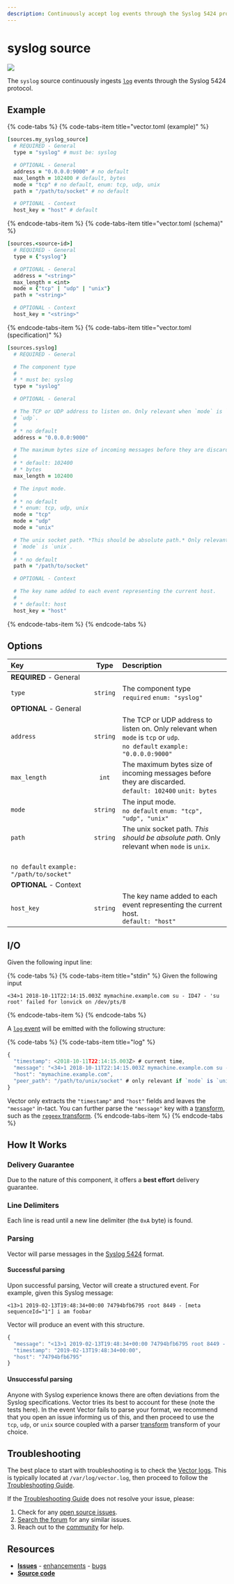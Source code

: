 ```yaml
---
description: Continuously accept log events through the Syslog 5424 protocol
---
```


<!---
!!!WARNING!!!!

This file is autogenerated! Please do not manually edit this file.
Instead, please modify the contents of `scripts/metadata.toml`.
-->


# syslog source

![](../../../assets/syslog-source.svg)


The `syslog` source continuously ingests [`log`][docs.log_event] events through the Syslog 5424 protocol.

## Example

{% code-tabs %}
{% code-tabs-item title="vector.toml (example)" %}
```coffeescript
[sources.my_syslog_source]
  # REQUIRED - General
  type = "syslog" # must be: syslog

  # OPTIONAL - General
  address = "0.0.0.0:9000" # no default
  max_length = 102400 # default, bytes
  mode = "tcp" # no default, enum: tcp, udp, unix
  path = "/path/to/socket" # no default

  # OPTIONAL - Context
  host_key = "host" # default
```
{% endcode-tabs-item %}
{% code-tabs-item title="vector.toml (schema)" %}
```coffeescript
[sources.<source-id>]
  # REQUIRED - General
  type = {"syslog"}

  # OPTIONAL - General
  address = "<string>"
  max_length = <int>
  mode = {"tcp" | "udp" | "unix"}
  path = "<string>"

  # OPTIONAL - Context
  host_key = "<string>"
```
{% endcode-tabs-item %}
{% code-tabs-item title="vector.toml (specification)" %}
```coffeescript
[sources.syslog]
  # REQUIRED - General

  # The component type
  #
  # * must be: syslog
  type = "syslog"

  # OPTIONAL - General

  # The TCP or UDP address to listen on. Only relevant when `mode` is `tcp` or
  # `udp`.
  #
  # * no default
  address = "0.0.0.0:9000"

  # The maximum bytes size of incoming messages before they are discarded.
  #
  # * default: 102400
  # * bytes
  max_length = 102400

  # The input mode.
  #
  # * no default
  # * enum: tcp, udp, unix
  mode = "tcp"
  mode = "udp"
  mode = "unix"

  # The unix socket path. *This should be absolute path.* Only relevant when
  # `mode` is `unix`.
  #
  # * no default
  path = "/path/to/socket"

  # OPTIONAL - Context

  # The key name added to each event representing the current host.
  #
  # * default: host
  host_key = "host"
```
{% endcode-tabs-item %}
{% endcode-tabs %}

## Options

| Key  | Type  | Description |
| :--- | :---: | :---------- |
| **REQUIRED** - General | | |
| `type` | `string` | The component type<br />`required` `enum: "syslog"` |
| **OPTIONAL** - General | | |
| `address` | `string` | The TCP or UDP address to listen on. Only relevant when `mode` is `tcp` or `udp`.<br />`no default` `example: "0.0.0.0:9000"` |
| `max_length` | `int` | The maximum bytes size of incoming messages before they are discarded.<br />`default: 102400` `unit: bytes` |
| `mode` | `string` | The input mode.<br />`no default` `enum: "tcp", "udp", "unix"` |
| `path` | `string` | The unix socket path. *This should be absolute path.* Only relevant when `mode` is `unix`.
<br />`no default` `example: "/path/to/socket"` |
| **OPTIONAL** - Context | | |
| `host_key` | `string` | The key name added to each event representing the current host.<br />`default: "host"` |

## I/O



Given the following input line:

{% code-tabs %}
{% code-tabs-item title="stdin" %}
Given the following input

```
<34>1 2018-10-11T22:14:15.003Z mymachine.example.com su - ID47 - 'su root' failed for lonvick on /dev/pts/8
```
{% endcode-tabs-item %}
{% endcode-tabs %}

A [`log` event][docs.log_event] will be emitted with the following structure:

{% code-tabs %}
{% code-tabs-item title="log" %}
```javascript
{
  "timestamp": <2018-10-11T22:14:15.003Z> # current time,
  "message": "<34>1 2018-10-11T22:14:15.003Z mymachine.example.com su - ID47 - 'su root' failed for lonvick on /dev/pts/8",
  "host": "mymachine.example.com",
  "peer_path": "/path/to/unix/socket" # only relevant if `mode` is `unix`
}
```

Vector only extracts the `"timestamp"` and `"host"` fields and leaves the `"message"` in-tact. You can further parse the `"message"` key with a [transform][docs.transforms], such as the [`regeex` transform][docs.regex_parser_transform].
{% endcode-tabs-item %}
{% endcode-tabs %}



## How It Works

### Delivery Guarantee

Due to the nature of this component, it offers a **best effort**
delivery guarantee.

### Line Delimiters

Each line is read until a new line delimiter (the `0xA` byte) is found.

### Parsing

Vector will parse messages in the [Syslog 5424][url.syslog_5424] format.

#### Successful parsing

Upon successful parsing, Vector will create a structured event. For example, given this Syslog message:

```
<13>1 2019-02-13T19:48:34+00:00 74794bfb6795 root 8449 - [meta sequenceId="1"] i am foobar
```

Vector will produce an event with this structure.

```javascript
{
  "message": "<13>1 2019-02-13T19:48:34+00:00 74794bfb6795 root 8449 - [meta sequenceId="1"] i am foobar",
  "timestamp": "2019-02-13T19:48:34+00:00",
  "host": "74794bfb6795"
}
```

#### Unsuccessful parsing

Anyone with Syslog experience knows there are often deviations from the Syslog specifications. Vector tries its best to account for these (note the tests here). In the event Vector fails to parse your format, we recommend that you open an issue informing us of this, and then proceed to use the `tcp`, `udp`, or `unix` source coupled with a parser [transform][docs.transforms] transform of your choice.

## Troubleshooting

The best place to start with troubleshooting is to check the
[Vector logs][docs.monitoring_logs]. This is typically located at
`/var/log/vector.log`, then proceed to follow the
[Troubleshooting Guide][docs.troubleshooting].

If the [Troubleshooting Guide][docs.troubleshooting] does not resolve your
issue, please:

1. Check for any [open source issues](https://github.com/timberio/vector/issues?q=is%3Aopen+is%3Aissue+label%3A%22Source%3A+syslog%22).
2. [Search the forum][url.search_forum] for any similar issues.
2. Reach out to the [community][url.community] for help.

## Resources

* [**Issues**](https://github.com/timberio/vector/issues?q=is%3Aopen+is%3Aissue+label%3A%22Source%3A+syslog%22) - [enhancements](https://github.com/timberio/vector/issues?q=is%3Aopen+is%3Aissue+label%3A%22Source%3A+syslog%22+label%3A%22Type%3A+Enhancement%22) - [bugs](https://github.com/timberio/vector/issues?q=is%3Aopen+is%3Aissue+label%3A%22Source%3A+syslog%22+label%3A%22Type%3A+Bug%22)
* [**Source code**](https://github.com/timberio/vector/tree/master/src/source/syslog.rs)


[docs.log_event]: ../../../about/data-model.md#log
[docs.monitoring_logs]: ../../../usage/administration/monitoring.md#logs
[docs.regex_parser_transform]: ../../../usage/configuration/transforms/regex_parser.md
[docs.transforms]: ../../../usage/configuration/transforms
[docs.troubleshooting]: ../../../usage/guides/troubleshooting.md
[url.community]: https://vector.dev/community
[url.search_forum]: https://forum.vector.dev/search?expanded=true
[url.syslog_5424]: https://tools.ietf.org/html/rfc5424

